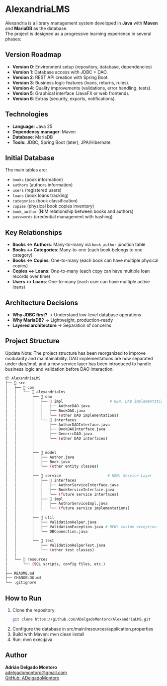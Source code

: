 # AlexandriaLMS

Alexandria is a library management system developed in **Java** with **Maven** and **MariaDB** as the database.  
The project is designed as a progressive learning experience in several phases:

## Version Roadmap
- **Version 0**: Environment setup (repository, database, dependencies) 
- **Version 1**: Database access with JDBC + DAO.
- **Version 2**: REST API creation with Spring Boot.  
- **Version 3**: Business logic features (loans, returns, rules).  
- **Version 4**: Quality improvements (validations, error handling, tests).  
- **Version 5**: Graphical interface (JavaFX or web frontend).  
- **Version 6**: Extras (security, exports, notifications).  

## Technologies
- **Language**: Java 25  
- **Dependency manager**: Maven  
- **Database**: MariaDB  
- **Tools**: JDBC, Spring Boot (later), JPA/Hibernate  

## Initial Database
The main tables are:  
- `books` (book information)  
- `authors` (authors information)  
- `users` (registered users)  
- `loans` (book loans tracking)  
- `categories` (book classification)  
- `copies` (physical book copies inventory)
- `book_author` (N:M relationship between books and authors)  
- `passwords` (credential management with hashing)

## Key Relationships
- **Books ↔ Authors**: Many-to-many via `book_author` junction table
- **Books ↔ Categories**: Many-to-one (each book belongs to one category)
- **Books ↔ Copies**: One-to-many (each book can have multiple physical copies)
- **Copies ↔ Loans**: One-to-many (each copy can have multiple loan records over time)
- **Users ↔ Loans**: One-to-many (each user can have multiple active loans)  

## Architecture Decisions
- **Why JDBC first?** → Understand low-level database operations
- **Why MariaDB?** → Lightweight, production-ready
- **Layered architecture** → Separation of concerns

## Project Structure

Update Note:
The project structure has been reorganized to improve modularity and maintainability.
DAO implementations are now separated under dao/impl, and a new service layer has been introduced to handle business logic and validation before DAO interaction.

```bash
📦 AlexandriaLMS
├── 📂 src
│   ├── 📂 com
│   │   └── 📂 alexandrialms
│   │       ├── 📂 dao
│   │       │   ├── 📂 impl                     # NEW: DAO implementations
│   │       │   │   ├── AuthorDAO.java
│   │       │   │   ├── BookDAO.java
│   │       │   │   └── (other DAO implementations)
│   │       │   └── 📂 interfaces
│   │       │       ├── AuthorDAOInterface.java
│   │       │       ├── BookDAOInterface.java
│   │       │       ├── GenericDAO.java
│   │       │       └── (other DAO interfaces)
│   │       │    
│   │       │
│   │       ├── 📂 model
│   │       │   ├── Author.java
│   │       │   ├── Book.java
│   │       │   └── (other entity classes)
│   │       │
│   │       ├── 📂 service                     # NEW: Service Layer
│   │       │   ├── 📂 interfaces
│   │       │   │   ├── AuthorServiceInterface.java
│   │       │   │   ├── BookServiceInterface.java
│   │       │   │   └── (future service interfaces)
│   │       │   ├── 📂 impl
│   │       │   │   ├── AuthorServiceImpl.java
│   │       │   │   └── (future service implementations)
│   │       │
│   │       ├── 📂 util
│   │       │   ├── ValidationHelper.java
│   │       │   ├── ValidationException.java # NEW: custom exception
│   │       │   └── DBConnection.java    
│   │       │
│   │       └── 📂 test
│   │           ├── ValidationHelperTest.java
│   │           └── (other test classes)
│   │
│   └── 📂 resources
│       └── (SQL scripts, config files, etc.)
│
├── README.md
├── CHANGELOG.md
└── .gitignore
```

## How to Run
1. Clone the repository:
   ```bash
   git clone https://github.com/ADelgadoMontoro/AlexandriaLMS.git
2. Configure the database in src/main/resources/application.properties
3. Build with Maven: mvn clean install
4. Run: mvn exec:java

## Author

**Adrián Delgado Montoro**  
[adelgadomontoro@gmail.com](mailto:adelgadomontoro@gmail.com)  
[GitHub: ADelgadoMontoro](https://github.com/ADelgadoMontoro)
